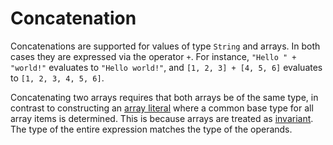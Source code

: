 # Concatenation

Concatenations are supported for values of type `String` and arrays. In both cases they are expressed via the operator `+`. For instance, `"Hello " + "world!"` evaluates to `"Hello world!"`, and `[1, 2, 3] + [4, 5, 6]` evaluates to `[1, 2, 3, 4, 5, 6]`.

Concatenating two arrays requires that both arrays be of the same type, in contrast to constructing an [array literal](xref:microsoft.quantum.qsharp.valueliterals#array-literals) where a common base type for all array items is determined. This is because arrays are treated as [invariant](xref:microsoft.quantum.qsharp.subtypingandvariance#subtyping-and-variance). The type of the entire expression matches the type of the operands.


